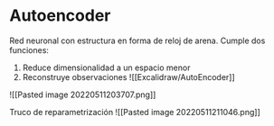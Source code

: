 # Autoencoder

Red neuronal con estructura en forma de reloj de arena. 
Cumple dos funciones:
1. Reduce dimensionalidad a un espacio menor
2. Reconstruye observaciones
![[Excalidraw/AutoEncoder]]

![[Pasted image 20220511203707.png]]

Truco de reparametrización
![[Pasted image 20220511211046.png]]